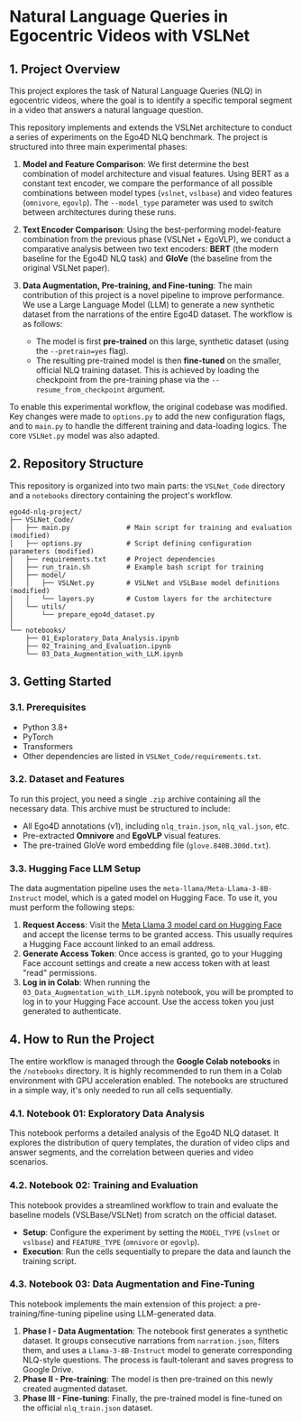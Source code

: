 # Natural Language Queries in Egocentric Videos with VSLNet

## 1. Project Overview

This project explores the task of Natural Language Queries (NLQ) in egocentric videos, where the goal is to identify a specific temporal segment in a video that answers a natural language question.

This repository implements and extends the VSLNet architecture to conduct a series of experiments on the Ego4D NLQ benchmark. The project is structured into three main experimental phases:

1.  **Model and Feature Comparison**: We first determine the best combination of model architecture and visual features. Using BERT as a constant text encoder, we compare the performance of all possible combinations between model types (`vslnet`, `vslbase`) and video features (`omnivore`, `egovlp`). The `--model_type` parameter was used to switch between architectures during these runs.

2.  **Text Encoder Comparison**: Using the best-performing model-feature combination from the previous phase (VSLNet + EgoVLP), we conduct a comparative analysis between two text encoders: **BERT** (the modern baseline for the Ego4D NLQ task) and **GloVe** (the baseline from the original VSLNet paper).

3.  **Data Augmentation, Pre-training, and Fine-tuning**: The main contribution of this project is a novel pipeline to improve performance. We use a Large Language Model (LLM) to generate a new synthetic dataset from the narrations of the entire Ego4D dataset. The workflow is as follows:
    * The model is first **pre-trained** on this large, synthetic dataset (using the `--pretrain=yes` flag).
    * The resulting pre-trained model is then **fine-tuned** on the smaller, official NLQ training dataset. This is achieved by loading the checkpoint from the pre-training phase via the `--resume_from_checkpoint` argument.

To enable this experimental workflow, the original codebase was modified. Key changes were made to `options.py` to add the new configuration flags, and to `main.py` to handle the different training and data-loading logics. The core `VSLNet.py` model was also adapted.


## 2. Repository Structure

This repository is organized into two main parts: the `VSLNet_Code` directory and a `notebooks` directory containing the project's workflow.

```
ego4d-nlq-project/
├── VSLNet_Code/
│   ├── main.py              # Main script for training and evaluation (modified)
│   ├── options.py           # Script defining configuration parameters (modified)
│   ├── requirements.txt     # Project dependencies
│   ├── run_train.sh         # Example bash script for training
│   ├── model/
│   │   ├── VSLNet.py        # VSLNet and VSLBase model definitions (modified)
│   │   └── layers.py        # Custom layers for the architecture
│   └── utils/
│       └── prepare_ego4d_dataset.py
│
└── notebooks/
    ├── 01_Exploratory_Data_Analysis.ipynb
    ├── 02_Training_and_Evaluation.ipynb
    └── 03_Data_Augmentation_with_LLM.ipynb
```


## 3. Getting Started

### 3.1. Prerequisites

* Python 3.8+
* PyTorch
* Transformers
* Other dependencies are listed in `VSLNet_Code/requirements.txt`.

### 3.2. Dataset and Features

To run this project, you need a single `.zip` archive containing all the necessary data. This archive must be structured to include:
* All Ego4D annotations (v1), including `nlq_train.json`, `nlq_val.json`, etc.
* Pre-extracted **Omnivore** and **EgoVLP** visual features.
* The pre-trained GloVe word embedding file (`glove.840B.300d.txt`).

### 3.3. Hugging Face LLM Setup

The data augmentation pipeline uses the `meta-llama/Meta-Llama-3-8B-Instruct` model, which is a gated model on Hugging Face. To use it, you must perform the following steps:

1.  **Request Access**: Visit the [Meta Llama 3 model card on Hugging Face](https://huggingface.co/meta-llama/Meta-Llama-3-8B-Instruct) and accept the license terms to be granted access. This usually requires a Hugging Face account linked to an email address.
2.  **Generate Access Token**: Once access is granted, go to your Hugging Face account settings and create a new access token with at least "read" permissions.
3.  **Log in in Colab**: When running the `03_Data_Augmentation_with_LLM.ipynb` notebook, you will be prompted to log in to your Hugging Face account. Use the access token you just generated to authenticate.


## 4. How to Run the Project

The entire workflow is managed through the **Google Colab notebooks** in the `/notebooks` directory. It is highly recommended to run them in a Colab environment with GPU acceleration enabled.
The notebooks are structured in a simple way, it's only needed to run all cells sequentially.

### 4.1. Notebook 01: Exploratory Data Analysis

This notebook performs a detailed analysis of the Ego4D NLQ dataset. It explores the distribution of query templates, the duration of video clips and answer segments, and the correlation between queries and video scenarios.

### 4.2. Notebook 02: Training and Evaluation

This notebook provides a streamlined workflow to train and evaluate the baseline models (VSLBase/VSLNet) from scratch on the official dataset.

* **Setup**: Configure the experiment by setting the `MODEL_TYPE` (`vslnet` or `vslbase`) and `FEATURE_TYPE` (`omnivore` or `egovlp`).
* **Execution**: Run the cells sequentially to prepare the data and launch the training script.

### 4.3. Notebook 03: Data Augmentation and Fine-Tuning

This notebook implements the main extension of this project: a pre-training/fine-tuning pipeline using LLM-generated data.

1.  **Phase I - Data Augmentation**: The notebook first generates a synthetic dataset. It groups consecutive narrations from `narration.json`, filters them, and uses a `Llama-3-8B-Instruct` model to generate corresponding NLQ-style questions. The process is fault-tolerant and saves progress to Google Drive.
2.  **Phase II - Pre-training**: The model is then pre-trained on this newly created augmented dataset.
3.  **Phase III - Fine-tuning**: Finally, the pre-trained model is fine-tuned on the official `nlq_train.json` dataset.
